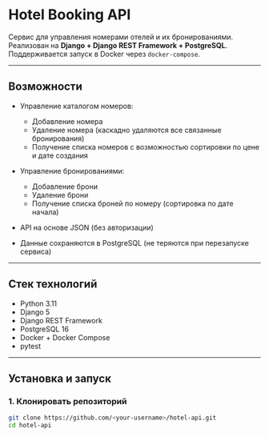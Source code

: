# Hotel Booking API

Сервис для управления номерами отелей и их бронированиями.  
Реализован на **Django + Django REST Framework + PostgreSQL**.  
Поддерживается запуск в Docker через `docker-compose`.

---

## Возможности

- Управление каталогом номеров:
  - Добавление номера
  - Удаление номера (каскадно удаляются все связанные бронирования)
  - Получение списка номеров с возможностью сортировки по цене и дате создания

- Управление бронированиями:
  - Добавление брони
  - Удаление брони
  - Получение списка броней по номеру (сортировка по дате начала)

- API на основе JSON (без авторизации)
- Данные сохраняются в PostgreSQL (не теряются при перезапуске сервиса)

---

## Стек технологий

- Python 3.11
- Django 5
- Django REST Framework
- PostgreSQL 16
- Docker + Docker Compose
- pytest

---

## Установка и запуск

### 1. Клонировать репозиторий
```bash
git clone https://github.com/<your-username>/hotel-api.git
cd hotel-api
